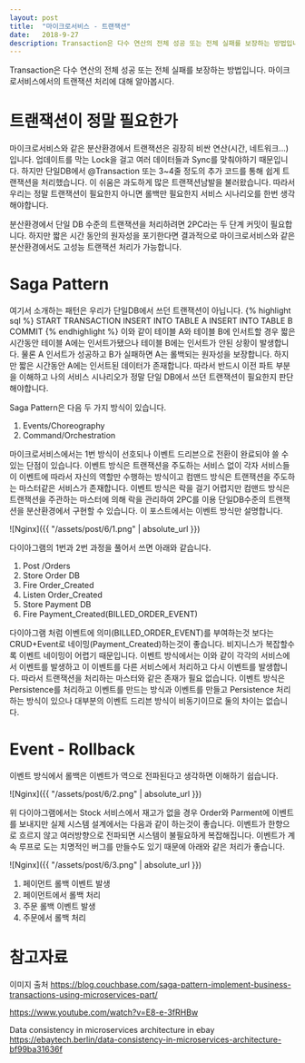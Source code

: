 ```yaml
---
layout: post
title:  "마이크로서비스 - 트랜잭션"
date:   2018-9-27
description: Transaction은 다수 연산의 전체 성공 또는 전체 실패를 보장하는 방법입니다. 마이크로서비스에서의 트랜잭션 처리에 대해 알아봅시다.
---
```

<p class="intro"><span class="dropcap">T</span>ransaction은 다수 연산의 전체 성공 또는 전체 실패를 보장하는 방법입니다. 마이크로서비스에서의 트랜잭션 처리에 대해 알아봅시다.</p>

# 트랜잭션이 정말 필요한가
마이크로서비스와 같은 분산환경에서 트랜잭션은 굉장히 비싼 연산(시간, 네트워크...)입니다. 업데이트를 막는 Lock을 걸고 여러 데이터들과 Sync를 맞춰야하기 때문입니다. 하지만 단일DB에서 @Transaction 또는 3~4줄 정도의 추가 코드를 통해 쉽게 트랜잭션을 처리했습니다. 이 쉬움은 과도하게 많은 트랜잭션남발을 불러왔습니다. 따라서 우리는 정말 트랜잭션이 필요한지 아니면 롤백만 필요한지 서비스 시나리오를 한번 생각해야합니다.

분산환경에서 단일 DB 수준의 트랜잭션을 처리하려면 2PC라는 두 단계 커밋이 필요합니다. 하지만 짧은 시간 동안의 원자성을 포기한다면 결과적으로 마이크로서비스와 같은 분산환경에서도 고성능 트랜잭션 처리가 가능합니다.

# Saga Pattern
여기서 소개하는 패턴은 우리가 단일DB에서 쓰던 트랜잭션이 아닙니다.
{% highlight sql %}
START TRANSACTION
INSERT INTO TABLE A
INSERT INTO TABLE B
COMMIT
{% endhighlight %}
이와 같이 테이블 A와 테이블 B에 인서트할 경우 짧은 시간동안 테이블 A에는 인서트가됐으나 테이블 B에는 인서트가 안된 상황이 발생합니다. 물론 A 인서트가 성공하고 B가 실패하면 A는 롤백되는 원자성을 보장합니다. 하지만 짧은 시간동안 A에는 인서트된 데이터가 존재합니다. 따라서 반드시 이전 파트 부분을 이해하고 나의 서비스 시나리오가 정말 단일 DB에서 쓰던 트랜잭션이 필요한지 판단해야합니다.

Saga Pattern은 다음 두 가지 방식이 있습니다.
1. Events/Choreography
2. Command/Orchestration

마이크로서비스에서는 1번 방식이 선호되나 이벤트 드리븐으로 전환이 완료되야 쓸 수 있는 단점이 있습니다. 이벤트 방식은 트랜잭션을 주도하는 서비스 없이 각자 서비스들이 이벤트에 따라서 자신의 역할만 수행하는 방식이고 컴맨드 방식은 트랜잭션을 주도하는 마스터같은 서비스가 존재합니다. 이벤트 방식은 락을 걸기 어렵지만 컴맨드 방식은 트랜잭션을 주관하는 마스터에 의해 락을 관리하여 2PC를 이용 단일DB수준의 트랜잭션을 분산환경에서 구현할 수 있습니다. 이 포스트에서는 이벤트 방식만 설명합니다.

![Nginx]({{ "/assets/post/6/1.png" | absolute_url }})

다이아그램의 1번과 2번 과정을 풀어서 쓰면 아래와 같습니다.

1. Post /Orders
2. Store Order DB
3. Fire Order_Created
1. Listen Order_Created
2. Store Payment DB
3. Fire Payment_Created(BILLED_ORDER_EVENT)

다이아그램 처럼 이벤트에 의미(BILLED_ORDER_EVENT)를 부여하는것 보다는 CRUD+Event로 네이밍(Payment_Created)하는것이 좋습니다. 비지니스가 복잡할수록 이벤트 네이밍이 어렵기 때문입니다. 이벤트 방식에서는 이와 같이 각각의 서비스에서 이벤트를 발생하고 이 이벤트를 다른 서비스에서 처리하고 다시 이벤트를 발생합니다. 따라서 트랜잭션을 처리하는 마스터와 같은 존재가 필요 없습니다. 이벤트 방식은 Persistence를 처리하고 이벤트를 만드는 방식과 이벤트를 만들고 Persistence 처리하는 방식이 있으나 대부분의 이벤트 드리븐 방식이 비동기이므로 둘의 차이는 없습니다.

# Event - Rollback

이벤트 방식에서 롤백은 이벤트가 역으로 전파된다고 생각하면 이해하기 쉽습니다.

![Nginx]({{ "/assets/post/6/2.png" | absolute_url }})

위 다이아그램에서는 Stock 서비스에서 재고가 없을 경우 Order와 Parment에 이벤트를 보내지만 실제 시스템 설계에서는 다음과 같이 하는것이 좋습니다. 이벤트가 한향으로 흐르지 않고 여러방향으로 전파되면 시스템이 불필요하게 복잡해집니다. 이벤트가 계속 루프로 도는 치명적인 버그를 만들수도 있기 때문에 아래와 같은 처리가 좋습니다.

![Nginx]({{ "/assets/post/6/3.png" | absolute_url }})

1. 페이먼트 롤백 이벤트 발생
2. 페이먼트에서 롤백 처리
3. 주문 롤백 이벤트 발생
4. 주문에서 롤백 처리

# 참고자료
이미지 출처 <https://blog.couchbase.com/saga-pattern-implement-business-transactions-using-microservices-part/>

<https://www.youtube.com/watch?v=E8-e-3fRHBw>

Data consistency in microservices architecture in ebay <https://ebaytech.berlin/data-consistency-in-microservices-architecture-bf99ba31636f>
